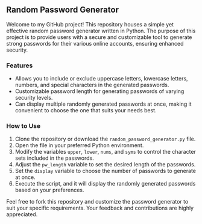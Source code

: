 
## Random Password Generator

Welcome to my GitHub project! This repository houses a simple yet effective random password generator written in Python. The purpose of this project is to provide users with a secure and customizable tool to generate strong passwords for their various online accounts, ensuring enhanced security.

### Features

- Allows you to include or exclude uppercase letters, lowercase letters, numbers, and special characters in the generated passwords.
- Customizable password length for generating passwords of varying security levels.
- Can display multiple randomly generated passwords at once, making it convenient to choose the one that suits your needs best.

### How to Use

1. Clone the repository or download the `random_password_generator.py` file.
2. Open the file in your preferred Python environment.
3. Modify the variables `upper`, `lower`, `nums`, and `syms` to control the character sets included in the passwords.
4. Adjust the `pw_length` variable to set the desired length of the passwords.
5. Set the `display` variable to choose the number of passwords to generate at once.
6. Execute the script, and it will display the randomly generated passwords based on your preferences.

Feel free to fork this repository and customize the password generator to suit your specific requirements. Your feedback and contributions are highly appreciated.
